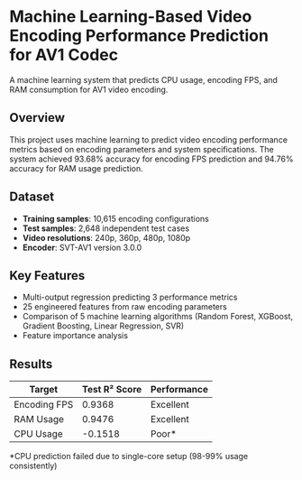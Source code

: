 # Machine Learning-Based Video Encoding Performance Prediction for AV1 Codec

A machine learning system that predicts CPU usage, encoding FPS, and RAM consumption for AV1 video encoding.

## Overview

This project uses machine learning to predict video encoding performance metrics based on encoding parameters and system specifications. The system achieved 93.68% accuracy for encoding FPS prediction and 94.76% accuracy for RAM usage prediction.

## Dataset

- **Training samples**: 10,615 encoding configurations
- **Test samples**: 2,648 independent test cases
- **Video resolutions**: 240p, 360p, 480p, 1080p
- **Encoder**: SVT-AV1 version 3.0.0

## Key Features

- Multi-output regression predicting 3 performance metrics
- 25 engineered features from raw encoding parameters
- Comparison of 5 machine learning algorithms (Random Forest, XGBoost, Gradient Boosting, Linear Regression, SVR)
- Feature importance analysis

## Results

| Target | Test R² Score | Performance |
|--------|---------------|-------------|
| Encoding FPS | 0.9368 | Excellent |
| RAM Usage | 0.9476 | Excellent |
| CPU Usage | -0.1518 | Poor* |

*CPU prediction failed due to single-core setup (98-99% usage consistently)
